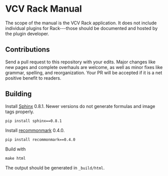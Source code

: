 # VCV Rack Manual

The scope of the manual is the VCV Rack application. It does not include individual plugins for Rack---those should be documented and hosted by the plugin developer.

## Contributions

Send a pull request to this repository with your edits.
Major changes like new pages and complete overhauls are welcome, as well as minor fixes like grammar, spelling, and reorganization.
Your PR will be accepted if it is a net positive benefit to readers.

## Building

Install [Sphinx](http://www.sphinx-doc.org/en/stable/) 0.8.1. Newer versions do not generate formulas and image tags properly.

	pip install sphinx==0.8.1

Install [recommonmark](https://github.com/rtfd/recommonmark) 0.4.0.

	pip install recommonmark==0.4.0

Build with

	make html

The output should be generated in `_build/html`.
